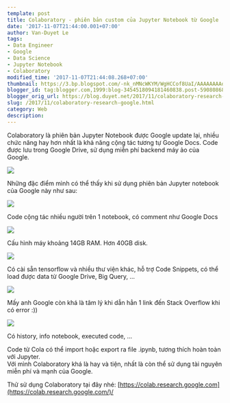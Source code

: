 ```yaml
---
template: post
title: Colaboratory - phiên bản custom của Jupyter Notebook từ Google
date: '2017-11-07T21:44:00.001+07:00'
author: Van-Duyet Le
tags:
- Data Engineer
- Google
- Data Science
- Jupyter Notebook
- Colaboratory
modified_time: '2017-11-07T21:44:08.268+07:00'
thumbnail: https://3.bp.blogspot.com/-nk_nMNcWKYM/WgHCCof8UaI/AAAAAAAAoJQ/L5dEhuHoU7Q87DLnbgSRWhITvd2Lr1D2ACLcBGAs/s1600/cola.png
blogger_id: tag:blogger.com,1999:blog-3454518094181460838.post-5908086879232239428
blogger_orig_url: https://blog.duyet.net/2017/11/colaboratory-research-google.html
slug: /2017/11/colaboratory-research-google.html
category: Web
description: 
---
```


Colaboratory là phiên bản Jupyter Notebook được Google update lại, nhiều chức năng hay hơn nhất là khả năng cộng tác tương tự Google Docs. Code được lưu trong Google Drive, sử dụng miễn phí backend máy ảo của Google.  
  

![](https://3.bp.blogspot.com/-nk_nMNcWKYM/WgHCCof8UaI/AAAAAAAAoJQ/L5dEhuHoU7Q87DLnbgSRWhITvd2Lr1D2ACLcBGAs/s1600/cola.png)

Những đặc điểm mình có thể thấy khi sử dụng phiên bản Jupyter notebook của Google này như sau:  
  

[![](https://2.bp.blogspot.com/-oVoFfybYDnk/WgHC86asrVI/AAAAAAAAoJY/m2UltVwPBxADAkMFcVAskaxle3RjqnrvgCLcBGAs/s1600/Screenshot%2Bfrom%2B2017-11-07%2B21-27-45.png)](https://2.bp.blogspot.com/-oVoFfybYDnk/WgHC86asrVI/AAAAAAAAoJY/m2UltVwPBxADAkMFcVAskaxle3RjqnrvgCLcBGAs/s1600/Screenshot%2Bfrom%2B2017-11-07%2B21-27-45.png)

Code cộng tác nhiều người trên 1 notebook, có comment như Google Docs

[![](https://3.bp.blogspot.com/-4IigBKgVylk/WgHDiO-5W8I/AAAAAAAAoJg/qlxIlbWT-jA2x5qPlDoKRHdPYY24aLh0gCLcBGAs/s1600/Screenshot%2Bfrom%2B2017-11-07%2B21-30-16.png)](https://3.bp.blogspot.com/-4IigBKgVylk/WgHDiO-5W8I/AAAAAAAAoJg/qlxIlbWT-jA2x5qPlDoKRHdPYY24aLh0gCLcBGAs/s1600/Screenshot%2Bfrom%2B2017-11-07%2B21-30-16.png)

Cấu hình máy khoảng 14GB RAM. Hơn 40GB disk. 

[![](https://4.bp.blogspot.com/-ab_xpSMTa5Q/WgHEGOLPKWI/AAAAAAAAoJo/w2NG54Vpk2wYUGsX7pGsk3u8ElRBye-qQCLcBGAs/s1600/Screenshot%2Bfrom%2B2017-11-07%2B21-32-40.png)](https://4.bp.blogspot.com/-ab_xpSMTa5Q/WgHEGOLPKWI/AAAAAAAAoJo/w2NG54Vpk2wYUGsX7pGsk3u8ElRBye-qQCLcBGAs/s1600/Screenshot%2Bfrom%2B2017-11-07%2B21-32-40.png)

Có cài sẵn tensorflow và nhiều thư viện khác, hỗ trợ Code Snippets, có thể load được data từ Google Drive, Big Query, ...

[![](https://2.bp.blogspot.com/-Ne4SxBkDG_k/WgHEiK73HEI/AAAAAAAAoJ0/LCCeeQD_POolXg_SgjK3Fn_xBqk4z_D4gCLcBGAs/s1600/Screenshot%2Bfrom%2B2017-11-07%2B21-34-34.png)](https://2.bp.blogspot.com/-Ne4SxBkDG_k/WgHEiK73HEI/AAAAAAAAoJ0/LCCeeQD_POolXg_SgjK3Fn_xBqk4z_D4gCLcBGAs/s1600/Screenshot%2Bfrom%2B2017-11-07%2B21-34-34.png)

Mấy anh Google còn khá là tâm lý khi dẫn hẳn 1 link đến Stack Overflow khi có error :))

[![](https://1.bp.blogspot.com/-sC85R8hZO4g/WgHE8fT8VpI/AAAAAAAAoJ4/n2DYiE-_G242ia1Jds-hNZUKmFAUFJfLgCLcBGAs/s1600/Screenshot%2Bfrom%2B2017-11-07%2B21-36-19.png)](https://1.bp.blogspot.com/-sC85R8hZO4g/WgHE8fT8VpI/AAAAAAAAoJ4/n2DYiE-_G242ia1Jds-hNZUKmFAUFJfLgCLcBGAs/s1600/Screenshot%2Bfrom%2B2017-11-07%2B21-36-19.png)

Có history, info notebook, executed code, ...

Code từ Cola có thể import hoặc export ra file .ipynb, tương thích hoàn toàn với Jupyter.  
Với mình Colaboratory khá là hay và tiện, nhất là còn thể sử dụng tài nguyên miễn phí và mạnh của Google.  
  
Thử sử dụng Colaboratory tại đây nhé: [https://colab.research.google.com](https://colab.research.google.com/)/